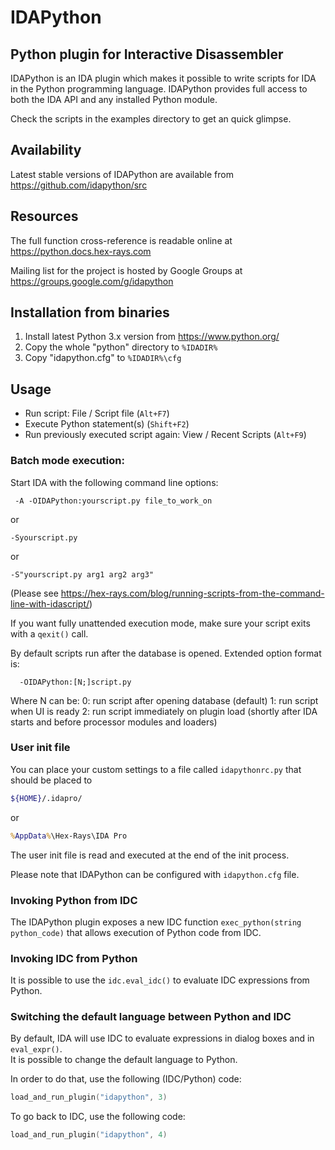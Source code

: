# IDAPython
## Python plugin for Interactive Disassembler

IDAPython is an IDA plugin which makes it possible to write scripts
for IDA in the Python programming language. IDAPython provides full
access to both the IDA API and any installed Python module.

Check the scripts in the examples directory to get an quick glimpse.

## Availability

Latest stable versions of IDAPython are available from
  https://github.com/idapython/src

## Resources

The full function cross-reference is readable online at
  https://python.docs.hex-rays.com

Mailing list for the project is hosted by Google Groups at
  https://groups.google.com/g/idapython

## Installation from binaries

1. Install latest Python 3.x version from https://www.python.org/
2. Copy the whole "python" directory to `%IDADIR%`
3. Copy "idapython.cfg" to `%IDADIR%\cfg`

## Usage

 - Run script: File / Script file (`Alt+F7`)
 - Execute Python statement(s) (`Shift+F2`)
 - Run previously executed script again: View / Recent Scripts (`Alt+F9`)

### Batch mode execution:

Start IDA with the following command line options:
```
 -A -OIDAPython:yourscript.py file_to_work_on
 ```
or
```
-Syourscript.py
```
or
```
-S"yourscript.py arg1 arg2 arg3"
```

(Please see https://hex-rays.com/blog/running-scripts-from-the-command-line-with-idascript/)

If you want fully unattended execution mode, make sure your script
exits with a `qexit()` call.

By default scripts run after the database is opened. Extended option
format is:
```
  -OIDAPython:[N;]script.py
```
Where N can be:
  0: run script after opening database (default)
  1: run script when UI is ready
  2: run script immediately on plugin load (shortly after IDA starts and before processor modules and loaders)

### User init file

You can place your custom settings to a file called `idapythonrc.py`
that should be placed to
```sh
${HOME}/.idapro/
```
or
```cmd
%AppData%\Hex-Rays\IDA Pro
```
The user init file is read and executed at the end of the init process.

Please note that IDAPython can be configured with `idapython.cfg` file.

### Invoking Python from IDC

The IDAPython plugin exposes a new IDC function `exec_python(string python_code)` that allows execution
of Python code from IDC.

### Invoking IDC from Python

It is possible to use the `idc.eval_idc()` to evaluate IDC expressions from Python.

### Switching the default language between Python and IDC

By default, IDA will use IDC to evaluate expressions in dialog boxes and in `eval_expr()`.  
It is possible to change the default language to Python.

In order to do that, use the following (IDC/Python) code:
```c
load_and_run_plugin("idapython", 3)
```
To go back to IDC, use the following code:
```c
load_and_run_plugin("idapython", 4)
```
